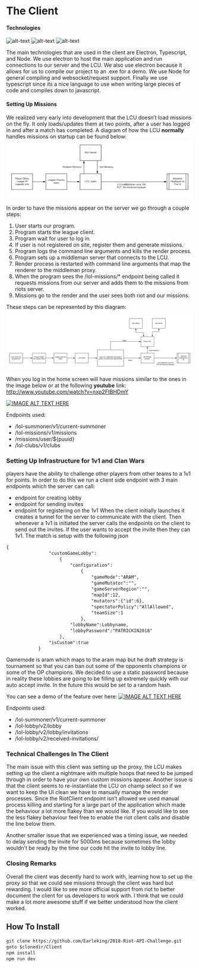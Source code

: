 
# The Client
#### Technologies
![alt-text](https://d2eip9sf3oo6c2.cloudfront.net/tags/images/000/000/256/square_256/nodejslogo.png) ![alt-text](https://d2eip9sf3oo6c2.cloudfront.net/tags/images/000/000/377/square_256/typescriptlang.png) 
![alt-text](http://icons.iconarchive.com/icons/papirus-team/papirus-apps/256/electron-icon.png)

The main technologies that are used in the client are Electron, Typescript, and Node. We use electron to host the main application and run connections to our server and the LCU. We also use electron because it allows for us to compile our project to an .exe for a demo. We use Node for general compiling and websocket/request support. Finally we use typescript since its a nice language to use when writing large pieces of code and compiles down to javascript. 

#### Setting Up Missions 
We realized very early into development that the LCU doesn’t load missions on the fly. It only loads/updates them at two points, after a user has logged in and after a match has completed. 
A diagram of how the LCU **normally** handles missions on startup can be found below: 
![alt-text](https://raw.githubusercontent.com/Earleking/2018-Riot-API-Challenge/master/Documentation/LCU%20Missions%20-_%20Riot%20Implimentation.png)

In order to have the missions appear on the server we go through a couple steps:
1. User starts our program.
2. Program starts the league client.
3. Program wait for user to log in.
4. If user is not registered on site, register them and generate missions.
5. Program logs the command line arguments and kills the render process.
6. Program sets up a middleman server that connects to the LCU.
7. Render process is restarted with command line arguments that map the renderer to the middleman proxy.
8. When the program sees the /lol-missions/* endpoint being called it requests missions from our server and adds them to the missions from riots server.
9. Missions go to the render and the user sees both riot and our missions.

These steps can be represented by this diagram:

![](https://raw.githubusercontent.com/Earleking/2018-Riot-API-Challenge/master/Documentation/Riot%20Missions%20our%20Implimentation.png)

When you log in the home screen will have missions similar to the ones in the image below or at the following **youtube** link: 
http://www.youtube.com/watch?v=nxp2FtBHDmY

[![IMAGE ALT TEXT HERE](http://img.youtube.com/vi/nxp2FtBHDmY/0.jpg)](http://www.youtube.com/watch?v=nxp2FtBHDmY)



Endpoints used:
* /lol-summoner/v1/current-summoner
* /lol-missions/v1/missions
* /missions/user/${puuid}
* /lol-clubs/v1/clubs

### Setting Up Infrastructure for 1v1 and Clan Wars
players have the ability to challenge other players from other teams to a 1v1 for points. In order to do this we run a client side endpoint with 3 main endpoints which the server can call:
* endpoint for creating lobby
* endpoint for sending invites
* endpoint for registering on the 1v1
When the client initially launches it creates a tunnel for the server to communicate with the client. Then whenever a 1v1 is initiated the server calls the endpoints on the client to send out the invites. If the user wants to accept the invite then they can 1v1. The match is setup with the following json

```
{
                "customGameLobby":
                    {
                        "configuration":
                            {
                                "gameMode":"ARAM",
                                "gameMutator":"",
                                "gameServerRegion":"",
                                "mapId":12,
                                "mutators":{"id":6},
                                "spectatorPolicy":"AllAllowed",
                                "teamSize":1
                            },
                        "lobbyName":Lobbyname,
                        "lobbyPassword":"PATRICKIN2018"
                    },
                "isCustom":true
            }
```
Gamemode is aram which maps to the aram map but he draft strategy is tournament so that you can ban out some of the opponents champions or some of the OP champions. We decided to use a static password because in reality these lobbies are going to be filling up extremely quickly with our auto accept invite. In the future this would be set to a random hash. 

You can see a demo of the feature over here:
[![IMAGE ALT TEXT HERE](https://i.imgur.com/SY1yqci.png)](https://www.youtube.com/watch?v=zkY1zZsIDiE)

Endpoints used:
* /lol-summoner/v1/current-summoner
* /lol-lobby/v2/lobby
* /lol-lobby/v2/lobby/invitations
* /lol-lobby/v2/received-invitations/

### Technical Challenges In The Client
The main issue with this client was setting up the proxy, the LCU makes setting up the client a nightmare with multiple hoops that need to be jumped through in order to have your own custom missions appear. Another issue is that the client seems to re-instantiate the LCU on champ select so if we want to keep the UI clean we have to manually manage the render processes. Since the RiotClient endpoint isn’t allowed we used manual process killing and starting for a large part of the application which made the behaviour a lot more flakey than we would like. If you would like to see the less flakey behaviour feel free to enable the riot client calls and disable the line below them. 

Another smaller issue that we experienced was a timing issue, we needed to delay sending the invite for 5000ms because sometimes the lobby wouldn’t be ready by the time our code hit the invite to lobby line. 

### Closing Remarks 
Overall the client was decently hard to work with, learning how to set up the proxy so that we could see missions through the client was hard but rewarding. I would like to see more official support from riot to better document the client for us developers to work with. I think that we could make a lot more awesome stuff if we better understood how the client worked. 

## How To Install
```
git clone https://github.com/Earleking/2018-Riot-API-Challenge.git
goto $clonedir/Client
npm install
npm run dev
```
